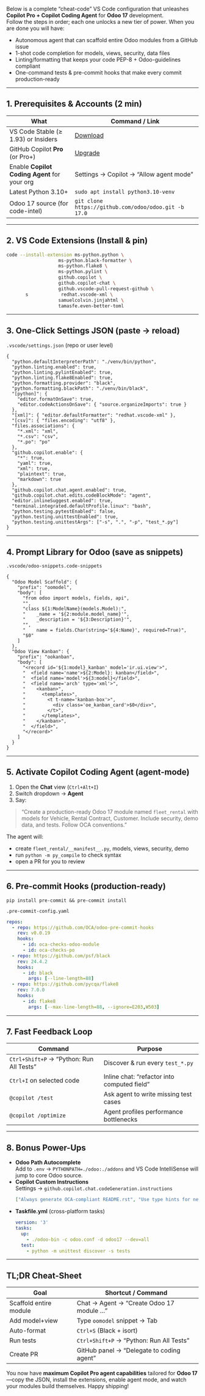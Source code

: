 Below is a complete “cheat-code” VS Code configuration that unleashes **Copilot Pro + Copilot Coding Agent** for **Odoo 17** development.  
Follow the steps in order; each one unlocks a new tier of power. When you are done you will have:

- Autonomous agent that can scaffold entire Odoo modules from a GitHub issue  
- 1-shot code completion for models, views, security, data files  
- Linting/formatting that keeps your code PEP-8 + Odoo-guidelines compliant  
- One-command tests & pre-commit hooks that make every commit production-ready  

---

## 1. Prerequisites & Accounts (2 min)

| What | Command / Link |
|---|---|
| VS Code Stable (≥ 1.93) or Insiders | [Download](https://code.visualstudio.com) |
| GitHub Copilot **Pro** (or Pro+) | [Upgrade](https://github.com/settings/copilot) |
| Enable **Copilot Coding Agent** for your org | Settings → Copilot → “Allow agent mode” |
| Latest Python 3.10+ | `sudo apt install python3.10-venv` |
| Odoo 17 source (for code-intel) | `git clone https://github.com/odoo/odoo.git -b 17.0` |

---

## 2. VS Code Extensions (Install & pin)

```bash
code --install-extension ms-python.python \
                   ms-python.black-formatter \
                   ms-python.flake8 \
                   ms-python.pylint \
                   github.copilot \
                   github.copilot-chat \
                   github.vscode-pull-request-github \
       s            redhat.vscode-xml \
                   samuelcolvin.jinjahtml \
                   tamasfe.even-better-toml
```

---

## 3. One-Click Settings JSON (paste → reload)

`.vscode/settings.json` (repo or user level)

```jsonc
{
  "python.defaultInterpreterPath": "./venv/bin/python",
  "python.linting.enabled": true,
  "python.linting.pylintEnabled": true,
  "python.linting.flake8Enabled": true,
  "python.formatting.provider": "black",
  "python.formatting.blackPath": "./venv/bin/black",
  "[python]": {
    "editor.formatOnSave": true,
    "editor.codeActionsOnSave": { "source.organizeImports": true }
  },
  "[xml]": { "editor.defaultFormatter": "redhat.vscode-xml" },
  "[csv]": { "files.encoding": "utf8" },
  "files.associations": {
    "*.xml": "xml",
    "*.csv": "csv",
    "*.po": "po"
  },
  "github.copilot.enable": {
    "*": true,
    "yaml": true,
    "xml": true,
    "plaintext": true,
    "markdown": true
  },
  "github.copilot.chat.agent.enabled": true,
  "github.copilot.chat.edits.codeBlockMode": "agent",
  "editor.inlineSuggest.enabled": true,
  "terminal.integrated.defaultProfile.linux": "bash",
  "python.testing.pytestEnabled": false,
  "python.testing.unittestEnabled": true,
  "python.testing.unittestArgs": ["-s", ".", "-p", "test_*.py"]
}
```

---

## 4. Prompt Library for Odoo (save as snippets)

`.vscode/odoo-snippets.code-snippets`

```jsonc
{
  "Odoo Model Scaffold": {
    "prefix": "oomodel",
    "body": [
      "from odoo import models, fields, api",
      "",
      "class ${1:ModelName}(models.Model):",
      "    _name = '${2:module.model_name}'",
      "    _description = '${3:Description}'",
      "",
      "    name = fields.Char(string='${4:Name}', required=True)",
      "$0"
    ]
  },
  "Odoo View Kanban": {
    "prefix": "ookanban",
    "body": [
      "<record id='${1:model}_kanban' model='ir.ui.view'>",
      "  <field name='name'>${2:Model}: kanban</field>",
      "  <field name='model'>${3:model}</field>",
      "  <field name='arch' type='xml'>",
      "    <kanban>",
      "      <templates>",
      "        <t t-name='kanban-box'>",
      "          <div class='oe_kanban_card'>$0</div>",
      "        </t>",
      "      </templates>",
      "    </kanban>",
      "  </field>",
      "</record>"
    ]
  }
}
```

---

## 5. Activate Copilot Coding Agent (agent-mode)

1. Open the **Chat** view (`Ctrl+Alt+I`)  
2. Switch dropdown → **Agent**  
3. Say:

> “Create a production-ready Odoo 17 module named `fleet_rental` with models for Vehicle, Rental Contract, Customer. Include security, demo data, and tests. Follow OCA conventions.”

The agent will:  
- create `fleet_rental/__manifest__.py`, models, views, security, demo  
- run `python -m py_compile` to check syntax  
- open a PR for you to review 

---

## 6. Pre-commit Hooks (production-ready)

`pip install pre-commit && pre-commit install`

`.pre-commit-config.yaml`

```yaml
repos:
  - repo: https://github.com/OCA/odoo-pre-commit-hooks
    rev: v0.0.19
    hooks:
      - id: oca-checks-odoo-module
      - id: oca-checks-po
  - repo: https://github.com/psf/black
    rev: 24.4.2
    hooks:
      - id: black
        args: [--line-length=88]
  - repo: https://github.com/pycqa/flake8
    rev: 7.0.0
    hooks:
      - id: flake8
        args: [--max-line-length=88, --ignore=E203,W503]
```

---

## 7. Fast Feedback Loop

| Command | Purpose |
|---|---|
| `Ctrl+Shift+P` → “Python: Run All Tests” | Discover & run every `test_*.py` |
| `Ctrl+I` on selected code | Inline chat: “refactor into computed field” |
| `@copilot /test` | Ask agent to write missing test cases |
| `@copilot /optimize` | Agent profiles performance bottlenecks |

---

## 8. Bonus Power-Ups

- **Odoo Path Autocomplete**  
  Add to `.env` → `PYTHONPATH=./odoo:./addons` and VS Code IntelliSense will jump to core Odoo source.  
- **Copilot Custom Instructions**  
  Settings → `github.copilot.chat.codeGeneration.instructions`  
  ```json
  ["Always generate OCA-compliant README.rst", "Use type hints for new methods"]
  ```  
- **Taskfile.yml** (cross-platform tasks)  
  ```yaml
  version: '3'
  tasks:
    up:
      - ./odoo-bin -c odoo.conf -d odoo17 --dev=all
    test:
      - python -m unittest discover -s tests
  ```

---

## TL;DR Cheat-Sheet

| Goal | Shortcut / Command |
|---|---|
| Scaffold entire module | Chat → Agent → “Create Odoo 17 module …” |
| Add model+view | Type `oomodel` snippet → Tab |
| Auto-format | `Ctrl+S` (Black + isort) |
| Run tests | `Ctrl+Shift+P` → “Python: Run All Tests” |
| Create PR | GitHub panel → “Delegate to coding agent” |

You now have **maximum Copilot Pro agent capabilities** tailored for **Odoo 17**—copy the JSON, install the extensions, enable agent mode, and watch your modules build themselves. Happy shipping!
